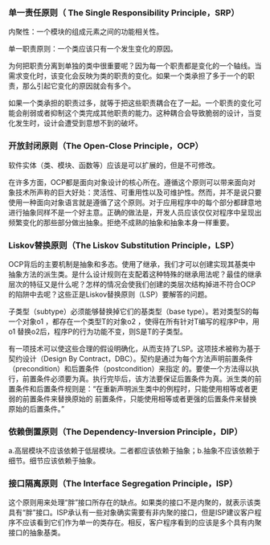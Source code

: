 ### 单一责任原则（ The Single Responsibility Principle，SRP）

内聚性：一个模块的组成元素之间的功能相关性。

单一职责原则：一个类应该只有一个发生变化的原因。

为何把职责分离到单独的类中很重要呢？因为每一个职责都是变化的一个轴线。当需求变化时，该变化会反映为类的职责的变化。如果一个类承担了多于一个的职责，那么引起它变化的原因就会有多个。

如果一个类承担的职责过多，就等于把这些职责耦合在了一起。一个职责的变化可能会削弱或者抑制这个类完成其他职责的能力。这种耦合会导致脆弱的设计，当变化发生时，设计会遭受到意想不到的破坏。

### 开放封闭原则（The Open-Close Principle，OCP）

软件实体（类、模块、函数等）应该是可以扩展的，但是不可修改。

在许多方面，OCP都是面向对象设计的核心所在。遵循这个原则可以带来面向对象技术所声称的巨大好处：灵活性、可重用性以及可维护性。然而，并不是说只要使用一种面向对象语言就是遵循了这个原则。对于应用程序中的每个部分都肆意地进行抽象同样不是一个好主意。正确的做法是，开发人员应该仅仅对程序中呈现出频繁变化的那些部分做出抽象。拒绝不成熟的抽象和抽象本身一样重要。

### Liskov替换原则（The Liskov Substitution Principle，LSP）

OCP背后的主要机制是抽象和多态。使用了继承，我们才可以创建实现其基类中抽象方法的派生类。是什么设计规则在支配着这种特殊的继承用法呢？最佳的继承层次的特征又是什么呢？怎样的情况会使我们创建的类层次结构掉进不符合OCP的陷阱中去呢？这些正是Liskov替换原则（LSP）要解答的问题。

子类型（subtype）必须能够替换掉它们的基类型（base type）。若对类型S的每一个对象o1 ，都存在一个类型T的对象o2 ，使得在所有针对T编写的程序P中，用o1 替换o2后，程序P的行为功能不变，则S是T的子类型。

有一项技术可以使这些合理的假设明确化，从而支持了LSP。这项技术被称为基于契约设计（Design By Contract，DBC）。契约是通过为每个方法声明前置条件（precondition）和后置条件（postcondition）来指定
的。要使一个方法得以执行，前置条件必须要为真。执行完毕后，该方法要保证后置条件为真。派生类的前置条件和后置条件规则是：“在重新声明派生类中的例程时，只能使用相等或者更弱的前置条件来替换原始的 前置条件，只能使用相等或者更强的后置条件来替换原始的后置条件。”


### 依赖倒置原则（The Dependency-Inversion Principle，DIP）

a.高层模块不应该依赖于低层模块。二者都应该依赖于抽象；b.抽象不应该依赖于细节。细节应该依赖于抽象。

### 接口隔离原则（The Interface Segregation Principle，ISP）

这个原则用来处理“胖”接口所存在的缺点。如果类的接口不是内聚的，就表示该类具有“胖”接口。ISP承认有一些对象确实需要有非内聚的接口，但是ISP建议客户程序不应该看到它们作为单一的类存在。相反，客户程序看到的应该是多个具有内聚接口的抽象基类。

